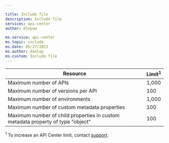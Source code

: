```yaml
---

title: Include file
description: Include file
services: api-center
author: dlepow

ms.service: api-center
ms.topic: include
ms.date: 05/17/2023
ms.author: danlep
ms.custom: Include file
---
```


| Resource | Limit<sup>1</sup> |
| ---------------------------------------------------------------------- | -------------------------- |
| Maximum number of APIs | 1,000 |
| Maximum number of versions per API | 100 |
| Maximum number of environments | 1,000 |
| Maximum number of custom metadata properties | 100 |
| Maximum number of child properties in custom metadata property of type "object" | 100 |

<sup>1</sup> To increase an API Center limit, contact [support](https://azure.microsoft.com/support/options/).<br/>